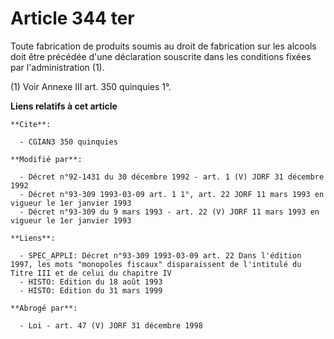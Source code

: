 # Article 344 ter

Toute fabrication de produits soumis au droit de fabrication sur les alcools doit être précédée d'une déclaration souscrite
dans les conditions fixées par l'administration (1).

(1) Voir Annexe III art. 350 quinquies 1°.

**Liens relatifs à cet article**

	**Cite**:

	  - CGIAN3 350 quinquies

	**Modifié par**:

	  - Décret n°92-1431 du 30 décembre 1992 - art. 1 (V) JORF 31 décembre 1992
	  - Décret n°93-309 1993-03-09 art. 1 1°, art. 22 JORF 11 mars 1993 en vigueur le 1er janvier 1993
	  - Décret n°93-309 du 9 mars 1993 - art. 22 (V) JORF 11 mars 1993 en vigueur le 1er janvier 1993

	**Liens**:

	  - SPEC_APPLI: Décret n°93-309 1993-03-09 art. 22 Dans l'édition 1997, les mots "monopoles fiscaux" disparaissent de l'intitulé du Titre III et de celui du chapitre IV
	  - HISTO: Edition du 18 août 1993
	  - HISTO: Edition du 31 mars 1999

	**Abrogé par**:

	  - Loi - art. 47 (V) JORF 31 décembre 1998
